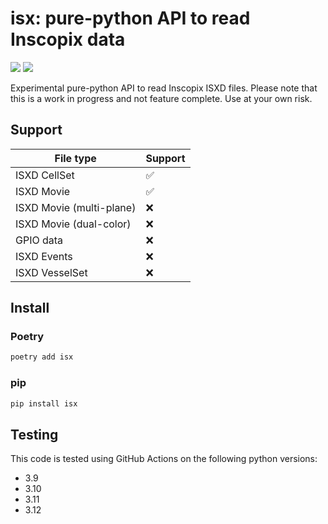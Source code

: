 # isx: pure-python API to read Inscopix data

![](https://github.com/inscopix/py_isx/actions/workflows/main.yml/badge.svg) 
![](https://img.shields.io/pypi/v/isx)

Experimental pure-python API to read Inscopix ISXD files. 
Please note that this is a work in progress and not feature complete. 
Use at your own risk. 



## Support

|  File type | Support |
|  --------- | ------- |
| ISXD CellSet   | ✅ |
| ISXD Movie   | ✅ |
| ISXD Movie (multi-plane)   | ❌ |
| ISXD Movie (dual-color)   | ❌ |
| GPIO data   | ❌ |
| ISXD Events   | ❌ |
| ISXD VesselSet   | ❌ |


## Install

### Poetry

```bash
poetry add isx
```

### pip


```bash
pip install isx
```

## Testing

This code is tested using GitHub Actions on the following python
versions:

- 3.9
- 3.10
- 3.11
- 3.12
